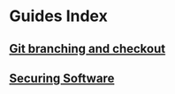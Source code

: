 # Guides Index

## [Git branching and checkout](./Git-branch-checkout-guide.md)
## [Securing Software](./Securing-Software.md)
